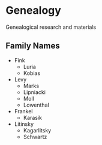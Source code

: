 # Genealogy

Genealogical research and materials

## Family Names

- Fink 
	- Luria
	- Kobias
- Levy
	- Marks
	- Lipniacki
	- Moll
	- Lowenthal
- Frankel 
	- Karasik
- Litinsky
	- Kagarlitsky
	- Schwartz
